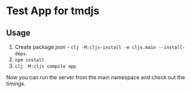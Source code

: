 # Test App for tmdjs

## Usage

1. Create package.json - `clj -M:cljs-install -m cljs.main --install-deps`.
2. `npm install`
3. `clj -M:cljs compile app`


Now you can run the server from the main namespace and check out the timings.
